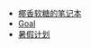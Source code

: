 
- [椰香软糖的笔记本](https://www.withoutfire.top/note)
- [Goal](./note/planAndSummary/plan/梦想.html) 
- [暑假计划](./note/planAndSummary/plan/大四前暑假计划.html)
